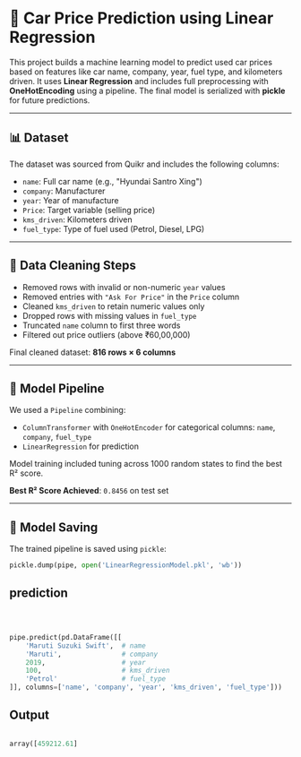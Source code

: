 # 🚗 Car Price Prediction using Linear Regression

This project builds a machine learning model to predict used car prices based on features like car name, company, year, fuel type, and kilometers driven. It uses **Linear Regression** and includes full preprocessing with **OneHotEncoding** using a pipeline. The final model is serialized with **pickle** for future predictions.

---

## 📊 Dataset

The dataset was sourced from Quikr and includes the following columns:

- `name`: Full car name (e.g., "Hyundai Santro Xing")
- `company`: Manufacturer
- `year`: Year of manufacture
- `Price`: Target variable (selling price)
- `kms_driven`: Kilometers driven
- `fuel_type`: Type of fuel used (Petrol, Diesel, LPG)

---

## 🧹 Data Cleaning Steps

- Removed rows with invalid or non-numeric `year` values
- Removed entries with `"Ask For Price"` in the `Price` column
- Cleaned `kms_driven` to retain numeric values only
- Dropped rows with missing values in `fuel_type`
- Truncated `name` column to first three words
- Filtered out price outliers (above ₹60,00,000)

Final cleaned dataset: **816 rows × 6 columns**

---

## 🧠 Model Pipeline

We used a `Pipeline` combining:

- `ColumnTransformer` with `OneHotEncoder` for categorical columns: `name`, `company`, `fuel_type`
- `LinearRegression` for prediction

Model training included tuning across 1000 random states to find the best R² score.

**Best R² Score Achieved**: `0.8456` on test set

---

## 💾 Model Saving

The trained pipeline is saved using `pickle`:

```python
pickle.dump(pipe, open('LinearRegressionModel.pkl', 'wb'))
```
## prediction
```python



pipe.predict(pd.DataFrame([[
    'Maruti Suzuki Swift',  # name
    'Maruti',               # company
    2019,                   # year
    100,                    # kms_driven
    'Petrol'                # fuel_type
]], columns=['name', 'company', 'year', 'kms_driven', 'fuel_type']))
```
## Output
```python

array([459212.61]



